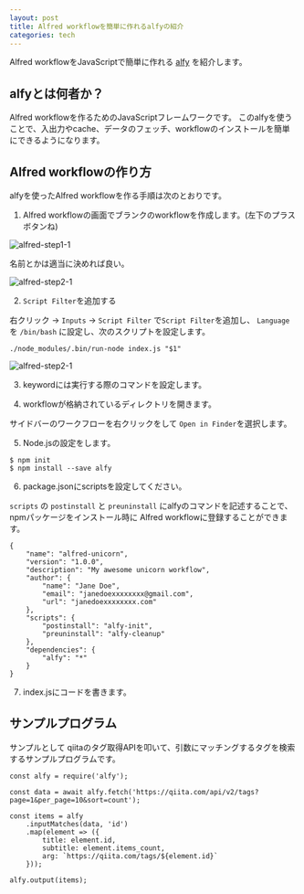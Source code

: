 ```yaml
---
layout: post
title: Alfred workflowを簡単に作れるalfyの紹介
categories: tech
---
```


Alfred workflowをJavaScriptで簡単に作れる [alfy](https://github.com/sindresorhus/alfy) を紹介します。


## alfyとは何者か？

Alfred workflowを作るためのJavaScriptフレームワークです。
このalfyを使うことで、入出力やcache、データのフェッチ、workflowのインストールを簡単にできるようになります。


## Alfred workflowの作り方

alfyを使ったAlfred workflowを作る手順は次のとおりです。

1. Alfred workflowの画面でブランクのworkflowを作成します。(左下のプラスボタンね)

![alfred-step1-1]({{site.baseurl}}/images/alfred-workflow/alfred-step1-1.png)

名前とかは適当に決めれば良い。

![alfred-step2-1]({{site.baseurl}}/images/alfred-workflow/alfred-step1-3.png)

2. `Script Filter`を追加する

右クリック -> `Inputs` -> `Script Filter` で`Script Filter`を追加し、 `Language` を `/bin/bash` に設定し、次のスクリプトを設定します。

```
./node_modules/.bin/run-node index.js "$1"
```

![alfred-step2-1]({{site.baseurl}}/images/alfred-workflow/alfred-step2-1.png)

3. keywordには実行する際のコマンドを設定します。

4. workflowが格納されているディレクトリを開きます。

サイドバーのワークフローを右クリックをして `Open in Finder`を選択します。

5. Node.jsの設定をします。

```
$ npm init
$ npm install --save alfy
```

6. package.jsonにscriptsを設定してください。

`scripts` の `postinstall` と `preuninstall` にalfyのコマンドを記述することで、npmパッケージをインストール時に Alfred workflowに登録することができます。

```
{
	"name": "alfred-unicorn",
	"version": "1.0.0",
	"description": "My awesome unicorn workflow",
	"author": {
		"name": "Jane Doe",
		"email": "janedoexxxxxxxx@gmail.com",
		"url": "janedoexxxxxxxx.com"
	},
	"scripts": {
		"postinstall": "alfy-init",
		"preuninstall": "alfy-cleanup"
	},
	"dependencies": {
		"alfy": "*"
	}
}
```

7. index.jsにコードを書きます。


## サンプルプログラム

サンプルとして qiitaのタグ取得APIを叩いて、引数にマッチングするタグを検索するサンプルプログラムです。

```
const alfy = require('alfy');

const data = await alfy.fetch('https://qiita.com/api/v2/tags?page=1&per_page=10&sort=count');

const items = alfy
	.inputMatches(data, 'id')
	.map(element => ({
		title: element.id,
		subtitle: element.items_count,
		arg: `https://qiita.com/tags/${element.id}`
	}));

alfy.output(items);
```